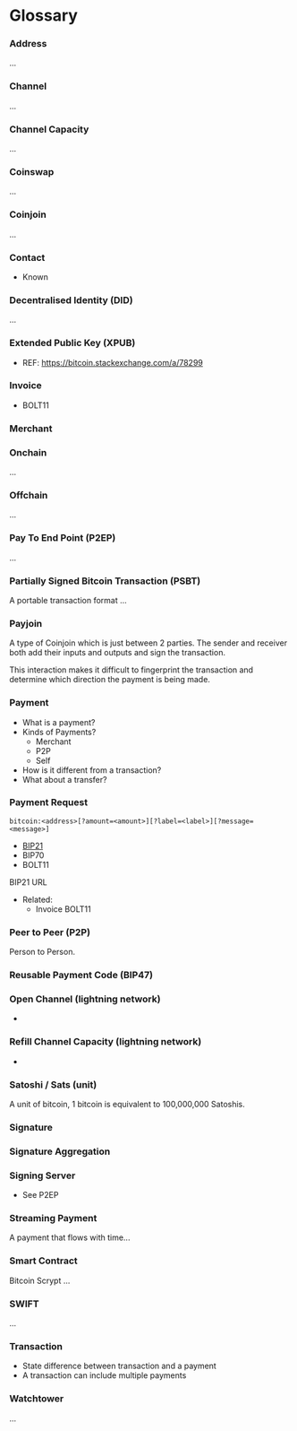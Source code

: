# Glossary

### Address

...

### Channel

...

### Channel Capacity

...

### Coinswap

...

### Coinjoin

...

### Contact

- Known

### Decentralised Identity (DID)

...

### Extended Public Key (XPUB)

- REF: https://bitcoin.stackexchange.com/a/78299

### Invoice

- BOLT11

### Merchant

### Onchain

...

### Offchain

...

### Pay To End Point (P2EP)

...

### Partially Signed Bitcoin Transaction (PSBT)

A portable transaction format ...

### Payjoin

A type of Coinjoin which is just between 2 parties. The sender and receiver both add their inputs and outputs and sign the transaction.

This interaction makes it difficult to fingerprint the transaction and determine which direction the payment is being made.

### Payment

- What is a payment?
- Kinds of Payments?
  - Merchant
  - P2P
  - Self
- How is it different from a transaction?
- What about a transfer?

### Payment Request

```
bitcoin:<address>[?amount=<amount>][?label=<label>][?message=<message>]
```

- [BIP21](https://github.com/bitcoin/bips/blob/master/bip-0021.mediawiki#Simpler_syntax)
- BIP70
- BOLT11

BIP21 URL

- Related:
  - Invoice BOLT11

### Peer to Peer (P2P)

Person to Person. 

### Reusable Payment Code (BIP47)

### Open Channel (lightning network)

- 

### Refill Channel Capacity (lightning network)

- 

### Satoshi / Sats (unit)

A unit of bitcoin, 1 bitcoin is equivalent to 100,000,000 Satoshis.

### Signature

### Signature Aggregation

### Signing Server

- See P2EP

### Streaming Payment

A payment that flows with time...

### Smart Contract

Bitcoin Scrypt ...

### SWIFT

...

### Transaction

- State difference between transaction and a payment
- A transaction can include multiple payments

### Watchtower

...